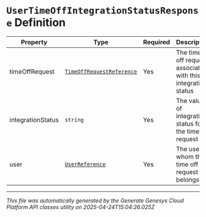 # `UserTimeOffIntegrationStatusResponse` Definition

| Property | Type | Required | Description |
|----------|------|----------|-------------|
| timeOffRequest | [`TimeOffRequestReference`](timeoffrequestreference-definition.md) | Yes | The time off request associated with this integration status |
| integrationStatus | `string` | Yes | The value of integration status for the time off request |
| user | [`UserReference`](userreference-definition.md) | Yes | The user to whom the time off request belongs |

---

*This file was automatically generated by the Generate Genesys Cloud Platform API classes utility on 2025-04-24T15:04:26.025Z*